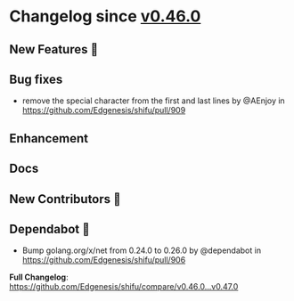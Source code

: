 # Changelog since [v0.46.0](https://github.com/Edgenesis/shifu/releases/tag/v0.46.0)

## New Features 🎉

## Bug fixes

* remove the special character from the first and last lines by @AEnjoy in https://github.com/Edgenesis/shifu/pull/909

## Enhancement

## Docs

## New Contributors 🌟

## Dependabot 🤖

* Bump golang.org/x/net from 0.24.0 to 0.26.0 by @dependabot in https://github.com/Edgenesis/shifu/pull/906

**Full Changelog**: https://github.com/Edgenesis/shifu/compare/v0.46.0...v0.47.0
